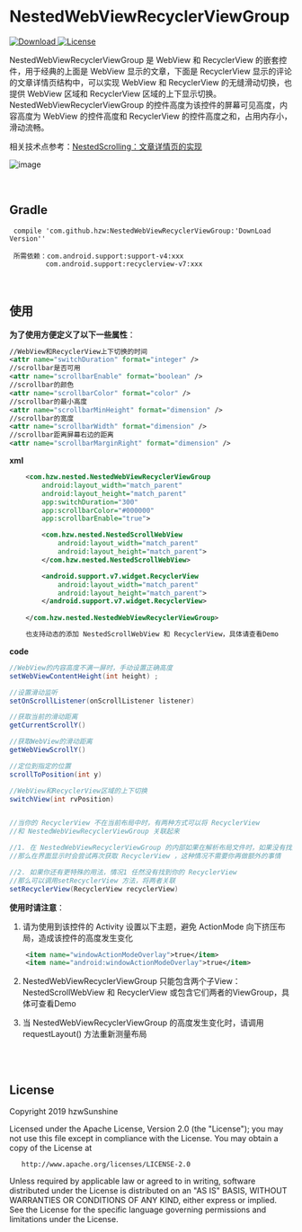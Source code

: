 # NestedWebViewRecyclerViewGroup

[ ![Download](https://api.bintray.com/packages/hzwsunshine/maven/NestedWebViewRecyclerViewGroup/images/download.svg) ](https://bintray.com/hzwsunshine/maven/NestedWebViewRecyclerViewGroup/_latestVersion)
[![License](https://img.shields.io/badge/License-Apache%202.0-blue.svg)](https://opensource.org/licenses/Apache-2.0)

NestedWebViewRecyclerViewGroup 是 WebView 和 RecyclerView 的嵌套控件，用于经典的上面是 WebView 显示的文章，下面是 RecyclerView 显示的评论的文章详情页结构中，可以实现 WebView 和 RecyclerView 的无缝滑动切换，也提供 WebView 区域和 RecyclerView 区域的上下显示切换。
NestedWebViewRecyclerViewGroup 的控件高度为该控件的屏幕可见高度，内容高度为 WebView 的控件高度和 RecyclerView 的控件高度之和，占用内存小，滑动流畅。

相关技术点参考：[NestedScrolling：文章详情页的实现](https://blog.csdn.net/hzwailll/article/details/89854692)

![image](https://github.com/HzwSunshine/NestedWebViewRecyclerViewGroup/blob/master/app/example/example.gif)

</br>

##  Gradle

     compile 'com.github.hzw:NestedWebViewRecyclerViewGroup:'DownLoad Version''

     所需依赖：com.android.support:support-v4:xxx
             com.android.support:recyclerview-v7:xxx

</br>

## 使用

**为了使用方便定义了以下一些属性**：
```xml
//WebView和RecyclerView上下切换的时间
<attr name="switchDuration" format="integer" /> 
//scrollbar是否可用
<attr name="scrollbarEnable" format="boolean" /> 
//scrollbar的颜色
<attr name="scrollbarColor" format="color" /> 
//scrollbar的最小高度
<attr name="scrollbarMinHeight" format="dimension" /> 
//scrollbar的宽度
<attr name="scrollbarWidth" format="dimension" /> 
//scrollbar距离屏幕右边的距离
<attr name="scrollbarMarginRight" format="dimension" /> 
```


**xml**
    
```xml
    <com.hzw.nested.NestedWebViewRecyclerViewGroup
        android:layout_width="match_parent"
        android:layout_height="match_parent"
        app:switchDuration="300"
        app:scrollbarColor="#000000"
        app:scrollbarEnable="true">

        <com.hzw.nested.NestedScrollWebView
            android:layout_width="match_parent"
            android:layout_height="match_parent">
        </com.hzw.nested.NestedScrollWebView>

        <android.support.v7.widget.RecyclerView
            android:layout_width="match_parent"
            android:layout_height="match_parent">
        </android.support.v7.widget.RecyclerView>
        
    </com.hzw.nested.NestedWebViewRecyclerViewGroup>

    也支持动态的添加 NestedScrollWebView 和 RecyclerView，具体请查看Demo
```


**code**

```java
//WebView的内容高度不满一屏时，手动设置正确高度
setWebViewContentHeight(int height) ; 

//设置滑动监听
setOnScrollListener(onScrollListener listener)

//获取当前的滑动距离
getCurrentScrollY()

//获取WebView的滑动距离
getWebViewScrollY()

//定位到指定的位置
scrollToPosition(int y)

//WebView和RecyclerView区域的上下切换
switchView(int rvPosition)


//当你的 RecyclerView 不在当前布局中时，有两种方式可以将 RecyclerView
//和 NestedWebViewRecyclerViewGroup 关联起来

//1. 在 NestedWebViewRecyclerViewGroup 的内部如果在解析布局文件时，如果没有找到 RecyclerView ，
//那么在界面显示时会尝试再次获取 RecyclerView ，这种情况不需要你再做额外的事情

//2. 如果你还有更特殊的用法，情况1 任然没有找到你的 RecyclerView
//那么可以调用setRecyclerView 方法，将两者关联
setRecyclerView(RecyclerView recyclerView)
```



**使用时请注意**：
1. 请为使用到该控件的 Activity 设置以下主题，避免 ActionMode 向下挤压布局，造成该控件的高度发生变化
```xml
    <item name="windowActionModeOverlay">true</item>
    <item name="android:windowActionModeOverlay">true</item>
```
2. NestedWebViewRecyclerViewGroup 只能包含两个子View： NestedScrollWebView 
和 RecyclerView 或包含它们两者的ViewGroup，具体可查看Demo

3. 当 NestedWebViewRecyclerViewGroup 的高度发生变化时，请调用 requestLayout() 方法重新测量布局


</br></br>

License
-------

   Copyright 2019 hzwSunshine

   Licensed under the Apache License, Version 2.0 (the "License");
   you may not use this file except in compliance with the License.
   You may obtain a copy of the License at

       http://www.apache.org/licenses/LICENSE-2.0

   Unless required by applicable law or agreed to in writing, software
   distributed under the License is distributed on an "AS IS" BASIS,
   WITHOUT WARRANTIES OR CONDITIONS OF ANY KIND, either express or implied.
   See the License for the specific language governing permissions and
   limitations under the License.
